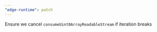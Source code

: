 ```yaml
---
"edge-runtime": patch
---
```


Ensure we cancel `consumeUint8ArrayReadableStream` if iteration breaks
